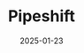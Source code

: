 ---  
layout: startup_page  
title: "Pipeshift"  
id: "pipeshift.com"  
permalink: "/pipeshiftpipeshift.com01232025/"  
website: "https://pipeshift.com/"  
funding_round: "Seed"  
funding_amount: "$2.5M"  
investors: "Y Combinator, SenseAI Ventures, Arka Venture Labs, Good News Ventures, Nivesha Ventures, Astir VC, GradCapital, MyAsiaVC, Kulveer Taggar, Umur Cubukcu, Krishna Mehra"  
about: "Pipeshift is an AI infrastructure startup that provides a Platform-as-a-Service (PaaS) for engineering teams to manage AI workloads across various infrastructures. Its platform simplifies the deployment and optimization of open-source AI models, reducing the need for extensive engineering investments and maximizing production throughput."  
markets: "AI, Cloud Infrastructure, Generative AI, Information Technology"  
hq: "San Francisco, California, United States"  
founded_year: "2024"  
linkedin: "https://www.linkedin.com/company/pipeshift"  
twitter: "https://x.com/pipeshiftai"  
instagram: ""  
facebook: ""  
crunchbase: "https://www.crunchbase.com/organization/pipeshift"  
pitchbook: "https://pitchbook.com/profiles/company/529981-03"  

date_display: "23-Jan-2025"  
date: "2025-01-23"

# SEO Optimization  
meta_title: "Pipeshift - Seed Funding ($2.5M)"  
meta_description: "Pipeshift, Pipeshift is an AI infrastructure startup that provides a Platform-as-a-Service (PaaS) for engineering teams to manage AI workloads across various inf..."  
meta_keywords: "Pipeshift, AI, Cloud Infrastructure, Generative AI, Information Technology, Seed funding"  
canonical_url: "https://startup.projectstartups.com/pipeshiftpipeshift.com01232025/"  
---